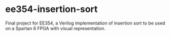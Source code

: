 # ee354-insertion-sort
Final project for EE354, a Verilog implementation of insertion sort to be used on a Spartan 6 FPGA with visual representation.

